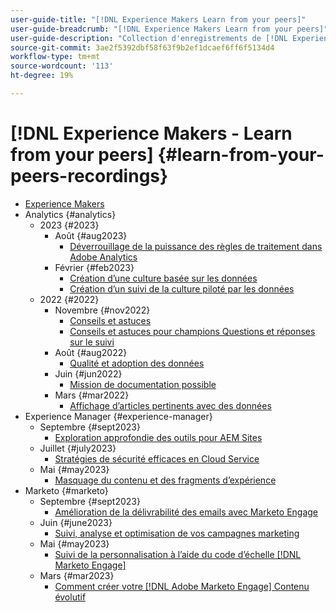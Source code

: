```yaml
---
user-guide-title: "[!DNL Experience Makers Learn from your peers]"
user-guide-breadcrumb: "[!DNL Experience Makers Learn from your peers]"
user-guide-description: "Collection d'enregistrements de [!DNL Experience Makers Learn from your peers]"
source-git-commit: 3ae2f5392dbf58f63f9b2ef1dcaef6ff6f5134d4
workflow-type: tm+mt
source-wordcount: '113'
ht-degree: 19%

---
```



# [!DNL Experience Makers - Learn from your peers] {#learn-from-your-peers-recordings}

+ [Experience Makers](overview.md)
+ Analytics {#analytics}
   + 2023 {#2023}
      + Août {#aug2023}
         + [Déverrouillage de la puissance des règles de traitement dans Adobe Analytics](analytics/aug2023/processing-rules.md)
      + Février {#feb2023}
         + [Création d’une culture basée sur les données](analytics/feb2023/data-driven-culture.md)
         + [Création d’un suivi de la culture piloté par les données](analytics/feb2023/data-driven-culture-q-and-a.md)
   + 2022 {#2022}
      + Novembre {#nov2022}
         + [Conseils et astuces](analytics/nov2022/tips-and-tricks.md)
         + [Conseils et astuces pour champions Questions et réponses sur le suivi](analytics/nov2022/tips-and-tricks-q-and-a.md)
      + Août {#aug2022}
         + [Qualité et adoption des données](analytics/aug2022/data-quality.md)
      + Juin {#jun2022}
         + [Mission de documentation possible](analytics/june2022/mission-possible.md)
      + Mars {#mar2022}
         + [Affichage d’articles pertinents avec des données](analytics/mar2022/stories-with-data.md)
+ Experience Manager {#experience-manager}
   + Septembre {#sept2023}
      + [Exploration approfondie des outils pour AEM Sites](experience-manager/sept2023/aem-sites-tools.md)
   + Juillet {#july2023}
      + [Stratégies de sécurité efficaces en Cloud Service](experience-manager/july2023/effective-security-strategies-in-cloud-service.md)
   + Mai {#may2023}
      + [Masquage du contenu et des fragments d’expérience](experience-manager/may2023/mastering-content-and-experience-fragments.md)
+ Marketo {#marketo}
   + Septembre {#sept2023}
      + [Amélioration de la délivrabilité des emails avec Marketo Engage](marketo/sept2023/email-deliverability.md)
   + Juin {#june2023}
      + [Suivi, analyse et optimisation de vos campagnes marketing](marketo/june2023/marketing-campaigns.md)
   + Mai {#may2023}
      + [Suivi de la personnalisation à l’aide du code d’échelle [!DNL Marketo Engage]](marketo/may2023/personalization-at-scale.md)
   + Mars {#mar2023}
      + [Comment créer votre [!DNL Adobe Marketo Engage] Contenu évolutif](marketo/mar2023/templates-tokens-teamwork.md)
